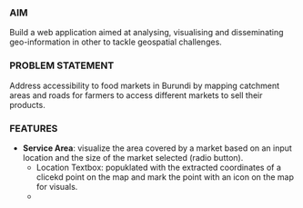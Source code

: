 ### AIM
Build a web application aimed at analysing, visualising and disseminating geo-information in other to tackle geospatial challenges.


### PROBLEM STATEMENT
Address accessibility to food markets in Burundi by mapping catchment areas and roads for farmers to access different markets to sell their products.

### FEATURES
* **Service Area**: visualize the area covered by a market based on an input location and the size of the market selected (radio button). 
    * Location Textbox: popuklated with the extracted coordinates of a clicekd point on the map and mark the point with an icon on the map for visuals.
    * 

